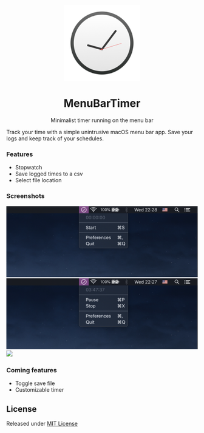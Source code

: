 <div align="center">
  <img src="Stuff/Logo.png" width="200" height="200">
  <h1>MenuBarTimer</h1>
  <p>Minimalist timer running on the menu bar</p>
</div>

Track your time with a simple unintrusive macOS menu bar app. Save your logs and keep track of your schedules.

### Features
- Stopwatch
- Save logged times to a csv
- Select file location

### Screenshots
<img src="Stuff/Screenshot.png">
<img src="Stuff/Screenshot2.png">
<img src="Stuff/Screenshot3.png">

### Coming features
- Toggle save file
- Customizable timer

## License
Released under [MIT License](https://github.com/grdnrt/menu-bar-timer/blob/master/LICENSE)
